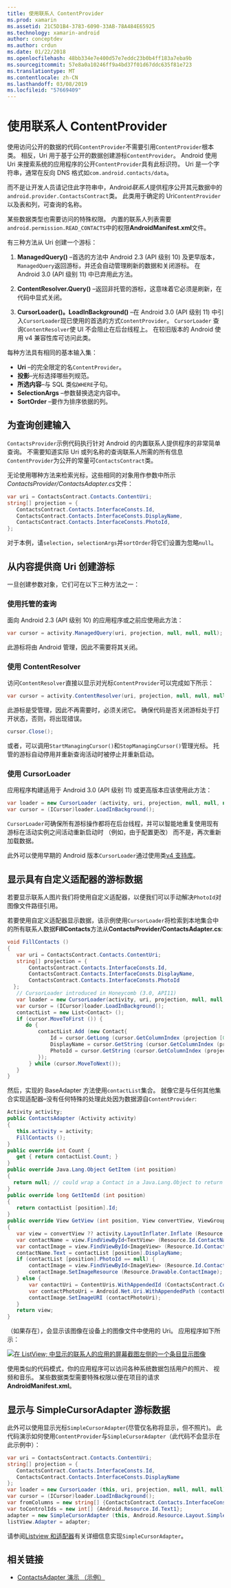 ```yaml
---
title: 使用联系人 ContentProvider
ms.prod: xamarin
ms.assetid: 21C5D1B4-3783-6090-33AB-78A484E65925
ms.technology: xamarin-android
author: conceptdev
ms.author: crdun
ms.date: 01/22/2018
ms.openlocfilehash: 48bb334e7e400d57e7eddc23b0b4ff183a7eba9b
ms.sourcegitcommit: 57e8a0a10246ff9a4bd37f01d67ddc635f81e723
ms.translationtype: MT
ms.contentlocale: zh-CN
ms.lasthandoff: 03/08/2019
ms.locfileid: "57669409"
---
```

# <a name="using-the-contacts-contentprovider"></a>使用联系人 ContentProvider

使用访问公开的数据的代码`ContentProvider`不需要引用`ContentProvider`根本类。 相反，Uri 用于基于公开的数据创建游标`ContentProvider`。 Android 使用 Uri 来搜索系统的应用程序的公开`ContentProvider`具有此标识符。 Uri 是一个字符串，通常在反向 DNS 格式如`com.android.contacts/data`。

而不是让开发人员请记住此字符串中，Android*联系人*提供程序公开其元数据中的`android.provider.ContactsContract`类。 此类用于确定的 Uri`ContentProvider`以及表和列，可查询的名称。

某些数据类型也需要访问的特殊权限。 内置的联系人列表需要`android.permission.READ_CONTACTS`中的权限**AndroidManifest.xml**文件。

有三种方法从 Uri 创建一个游标：

1. **ManagedQuery()** &ndash;首选的方法中 Android 2.3 (API 级别 10) 及更早版本，`ManagedQuery`返回游标，并还会自动管理刷新的数据和关闭游标。 在 Android 3.0 (API 级别 11) 中已弃用此方法。

1. **ContentResolver.Query()** &ndash;返回非托管的游标，这意味着它必须是刷新，在代码中显式关闭。

1. **CursorLoader()。LoadInBackground()** &ndash;在 Android 3.0 (API 级别 11) 中引入`CursorLoader`现已使用的首选的方式`ContentProvider`。 `CursorLoader` 查询`ContentResolver`使 UI 不会阻止在后台线程上。
   在较旧版本的 Android 使用 v4 兼容性库可访问此类。


每种方法具有相同的基本输入集：

-  **Uri** &ndash;的完全限定的名`ContentProvider`。
-  **投影**&ndash;光标选择哪些列规范。
-  **所选内容**&ndash;与 SQL 类似`WHERE`子句。
-  **SelectionArgs** &ndash;参数替换选定内容中。
-  **SortOrder** &ndash;要作为排序依据的列。



## <a name="creating-inputs-for-a-query"></a>为查询创建输入

`ContactsProvider`示例代码执行针对 Android 的内置联系人提供程序的非常简单查询。 不需要知道实际 Uri 或列名称的查询联系人所需的所有信息`ContentProvider`为公开的常量可`ContactsContract`类。

无论使用哪种方法来检索光标，这些相同的对象用作参数中所示*ContactsProvider/ContactsAdapter.cs*文件：

```csharp
var uri = ContactsContract.Contacts.ContentUri;
string[] projection = {
   ContactsContract.Contacts.InterfaceConsts.Id,
   ContactsContract.Contacts.InterfaceConsts.DisplayName,
   ContactsContract.Contacts.InterfaceConsts.PhotoId,
};
```

对于本例，请`selection`，`selectionArgs`并`sortOrder`将它们设置为忽略`null`。



## <a name="creating-a-cursor-from-a-content-provider-uri"></a>从内容提供商 Uri 创建游标

一旦创建参数对象，它们可在以下三种方法之一：



### <a name="using-a-managed-query"></a>使用托管的查询

面向 Android 2.3 (API 级别 10) 的应用程序或之前应使用此方法：

```csharp
var cursor = activity.ManagedQuery(uri, projection, null, null, null);
```

此游标将由 Android 管理，因此不需要将其关闭。



### <a name="using-contentresolver"></a>使用 ContentResolver

访问`ContentResolver`直接以显示对光标`ContentProvider`可以完成如下所示：

```csharp
var cursor = activity.ContentResolver(uri, projection, null, null, null);
```

此游标是受管理，因此不再需要时，必须关闭它。
确保代码是否关闭游标处于打开状态，否则，将出现错误。

```csharp
cursor.Close();
```

或者，可以调用`StartManagingCursor()`和`StopManagingCursor()`管理光标。 托管的游标自动停用并重新查询活动时被停止并重新启动。



### <a name="using-cursorloader"></a>使用 CursorLoader

应用程序构建适用于 Android 3.0 (API 级别 11) 或更高版本应该使用此方法：

```csharp
var loader = new CursorLoader (activity, uri, projection, null, null, null);
var cursor = (ICursor)loader.LoadInBackground();
```

`CursorLoader`可确保所有游标操作都将在后台线程，并可以智能地重复使用现有游标在活动实例之间活动重新启动时 （例如，由于配置更改） 而不是，再次重新加载数据。

此外可以使用早期的 Android 版本`CursorLoader`通过使用类[v4 支持库](https://developer.android.com/tools/support-library/index.html)。



## <a name="displaying-the-cursor-data-with-a-custom-adapter"></a>显示具有自定义适配器的游标数据

若要显示联系人图片我们将使用自定义适配器，以便我们可以手动解决`PhotoId`对图像文件路径引用。

若要使用自定义适配器显示数据，该示例使用`CursorLoader`将检索到本地集合中的所有联系人数据**FillContacts**方法从**ContactsProvider/ContactsAdapter.cs**:

```csharp
void FillContacts ()
{
   var uri = ContactsContract.Contacts.ContentUri;
   string[] projection = {
       ContactsContract.Contacts.InterfaceConsts.Id,
       ContactsContract.Contacts.InterfaceConsts.DisplayName,
       ContactsContract.Contacts.InterfaceConsts.PhotoId
  };
   // CursorLoader introduced in Honeycomb (3.0, API11)
   var loader = new CursorLoader(activity, uri, projection, null, null, null);
   var cursor = (ICursor)loader.LoadInBackground();
   contactList = new List<Contact> ();
   if (cursor.MoveToFirst ()) {
      do {
          contactList.Add (new Contact{
              Id = cursor.GetLong (cursor.GetColumnIndex (projection [0])),
              DisplayName = cursor.GetString (cursor.GetColumnIndex (projection [1])),
              PhotoId = cursor.GetString (cursor.GetColumnIndex (projection [2]))
          });
       } while (cursor.MoveToNext());
   }
}
```

然后，实现的 BaseAdapter 方法使用`contactList`集合。 就像它是与任何其他集合实现适配器&ndash;没有任何特殊的处理此处因为数据源自`ContentProvider`:

```csharp
Activity activity;
public ContactsAdapter (Activity activity)
{
   this.activity = activity;
   FillContacts ();
}
public override int Count {
   get { return contactList.Count; }
}
public override Java.Lang.Object GetItem (int position)
{
  return null; // could wrap a Contact in a Java.Lang.Object to return it here if needed
}
public override long GetItemId (int position)
{
   return contactList [position].Id;
}
public override View GetView (int position, View convertView, ViewGroup parent)
{
   var view = convertView ?? activity.LayoutInflater.Inflate (Resource.Layout.ContactListItem, parent, false);
   var contactName = view.FindViewById<TextView> (Resource.Id.ContactName);
   var contactImage = view.FindViewById<ImageView> (Resource.Id.ContactImage);
   contactName.Text = contactList [position].DisplayName;
   if (contactList [position].PhotoId == null) {
       contactImage = view.FindViewById<ImageView> (Resource.Id.ContactImage);
       contactImage.SetImageResource (Resource.Drawable.ContactImage);
   } else {
       var contactUri = ContentUris.WithAppendedId (ContactsContract.Contacts.ContentUri, contactList [position].Id);
       var contactPhotoUri = Android.Net.Uri.WithAppendedPath (contactUri, Contacts.Photos.ContentDirectory);
       contactImage.SetImageURI (contactPhotoUri);
   }
   return view;
}
```

（如果存在），会显示该图像在设备上的图像文件中使用的 Uri。 应用程序如下所示：

[![在 ListView; 中显示的联系人的应用的屏幕截图左侧的一个条目显示图像](contacts-contentprovider-images/contactsprovider.png)](contacts-contentprovider-images/contactsprovider.png#lightbox)

使用类似的代码模式，你的应用程序可以访问各种系统数据包括用户的照片、 视频和音乐。
某些数据类型需要特殊权限以便在项目的请求**AndroidManifest.xml**。



## <a name="displaying-the-cursor-data-with-a-simplecursoradapter"></a>显示与 SimpleCursorAdapter 游标数据

此外可以使用显示光标`SimpleCursorAdapter`(尽管仅名称将显示，但不照片)。 此代码演示如何使用`ContentProvider`与`SimpleCursorAdapter`（此代码不会显示在此示例中）：

```csharp
var uri = ContactsContract.Contacts.ContentUri;
string[] projection = {
   ContactsContract.Contacts.InterfaceConsts.Id,
   ContactsContract.Contacts.InterfaceConsts.DisplayName
};
var loader = new CursorLoader (this, uri, projection, null, null, null);
var cursor = (ICursor)loader.LoadInBackground();
var fromColumns = new string[] {ContactsContract.Contacts.InterfaceConsts.DisplayName};
var toControlIds = new int[] {Android.Resource.Id.Text1};
adapter = new SimpleCursorAdapter (this, Android.Resource.Layout.SimpleListItem1, cursor, fromColumns, toControlsIds);
listView.Adapter = adapter;
```

请参阅[Listview 和适配器](~/android/user-interface/layouts/list-view/index.md)有关详细信息实现`SimpleCursorAdapter`。


## <a name="related-links"></a>相关链接

- [ContactsAdapter 演示 （示例）](https://developer.xamarin.com/samples/monodroid/PlatformFeatures/ContactsAdapterDemo/)
